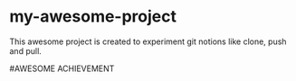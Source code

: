 # my-awesome-project
This awesome project is created to experiment git notions like clone, push and pull. 

#AWESOME ACHIEVEMENT
